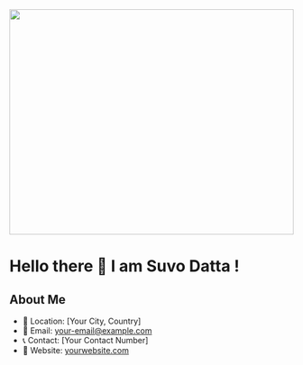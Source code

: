<div align="center">
  <img height="400" width ="100%" src="https://media4.giphy.com/media/v1.Y2lkPTc5MGI3NjExN3pnbWFpcm9jdzhvdnlrZWhzc3lubjl3cnZ2eHJ6MGpidzB4bmt6YyZlcD12MV9pbnRlcm5hbF9naWZfYnlfaWQmY3Q9Zw/l4JyQqyt9S1WTiE6c/giphy.gif"  />
</div>

###

<h1>Hello there 👋 I am Suvo Datta !</h1>

###

## About Me
- 📍 Location: [Your City, Country]
- 📧 Email: [your-email@example.com](mailto:your-email@example.com)
- 📞 Contact: [Your Contact Number]
- 🔗 Website: [yourwebsite.com](https://yourwebsite.com)
